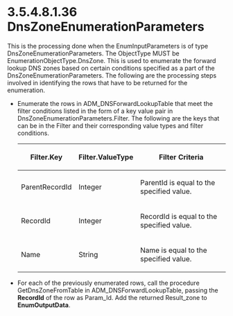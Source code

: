 <html dir="LTR" xmlns:mshelp="http://msdn.microsoft.com/mshelp" xmlns:ddue="http://ddue.schemas.microsoft.com/authoring/2003/5" xmlns:xlink="http://www.w3.org/1999/xlink" xmlns:tool="http://www.microsoft.com/tooltip">
 <body>
 <div id="header">
 <h1 class="heading">3.5.4.8.1.36 DnsZoneEnumerationParameters</h1>
 </div>
 <div id="mainSection">
 <div id="mainBody">
 <div id="allHistory" class="saveHistory"></div>
 <div id="sectionSection0" class="section" name="collapseableSection">
 

<p>This is the processing done when the EnumInputParameters is
of type DnsZoneEnumerationParameters. The ObjectType MUST be
EnumerationObjectType.DnsZone. This is used to enumerate the forward lookup DNS
zones based on certain conditions specified as a part of the
DnsZoneEnumerationParameters. The following are the processing steps involved
in identifying the rows that have to be returned for the enumeration.</p>

<ul><li><p><span><span> 
</span></span>Enumerate the rows in ADM_DNSForwardLookupTable that meet the filter
conditions listed in the form of a key value pair in
DnsZoneEnumerationParameters.Filter. The following are the keys that can be in
the Filter and their corresponding value types and filter conditions.</p>

<table>
 <thead>
 <tr>
 <th>
 <p>Filter.Key</p>
 </th>
 <th>
 <p>Filter.ValueType</p>
 </th>
 <th>
 <p>Filter Criteria</p>
 </th>
 </tr>
 </thead>
 <tr>
 <td>
 <p>ParentRecordId</p>
 </td>
 <td>
 <p>Integer</p>
 </td>
 <td>
 <p>ParentId is equal to the specified value.</p>
 </td>
 </tr>
 <tr>
 <td>
 <p>RecordId</p>
 </td>
 <td>
 <p>Integer</p>
 </td>
 <td>
 <p>RecordId is equal to the specified value.</p>
 </td>
 </tr>
 <tr>
 <td>
 <p>Name</p>
 </td>
 <td>
 <p>String</p>
 </td>
 <td>
 <p>Name is equal to the specified value.</p>
 </td>
 </tr>
</table>

</li><li><p><span><span> 
</span></span>For each of the previously enumerated rows, call the procedure
GetDnsZoneFromTable in ADM_DNSForwardLookupTable, passing the <b>RecordId</b>
of the row as Param_Id. Add the returned Result_zone to <b>EnumOutputData</b>.</p>

</li></ul>
 </div>
 </div>
 </div>
 </body>
</html>